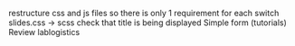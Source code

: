 restructure css and js files so there is only 1 requirement for each
switch slides.css -> scss
check that title is being displayed
Simple form (tutorials)
Review lablogistics
